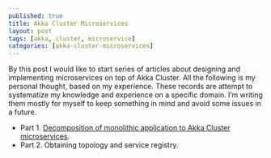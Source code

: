 ```yaml
---
published: true
title: Akka Cluster Microservices
layout: post
tags: [akka, cluster, microservice]
categories: [akka-cluster-microservices]
---
```

By this post I would like to start series of articles about designing and implementing microservices on top of Akka Cluster. All the following is my personal thought, based on my experience. These records are attempt to systematize my knowledge and experience on a specific domain. I’m writing them mostly for myself to keep something in mind and avoid some issues in a future.

* Part 1. [Decomposition of monolithic application to Akka Cluster microservices](/akka-cluster-microservices/2016/01/31/decomposition-of-monolithic-application-to-akka-cluster-microservices.html).
* Part 2. Obtaining topology and service registry.
